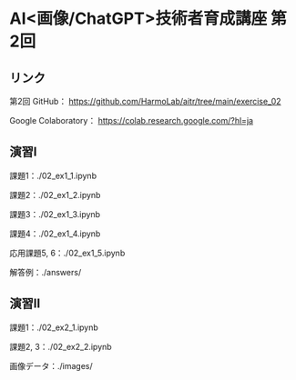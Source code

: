 # AI<画像/ChatGPT>技術者育成講座 第2回

## リンク

第2回 GitHub：
<https://github.com/HarmoLab/aitr/tree/main/exercise_02>

Google Colaboratory：
<https://colab.research.google.com/?hl=ja>

## 演習Ⅰ

課題1：./02_ex1_1.ipynb

課題2：./02_ex1_2.ipynb

課題3：./02_ex1_3.ipynb

課題4：./02_ex1_4.ipynb

応用課題5, 6：./02_ex1_5.ipynb

解答例：./answers/

## 演習Ⅱ

課題1：./02_ex2_1.ipynb

課題2, 3：./02_ex2_2.ipynb

画像データ：./images/
